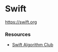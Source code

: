 # Swift

https://swift.org

### Resources

* [Swift Algorithm Club](https://github.com/raywenderlich/swift-algorithm-club)
